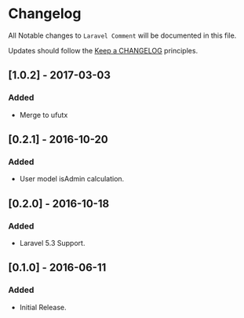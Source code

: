 # Changelog

All Notable changes to `Laravel Comment` will be documented in this file.

Updates should follow the [Keep a CHANGELOG](http://keepachangelog.com/) principles.

## [1.0.2] - 2017-03-03

### Added
- Merge to ufutx

## [0.2.1] - 2016-10-20

### Added
- User model isAdmin calculation.

## [0.2.0] - 2016-10-18

### Added
- Laravel 5.3 Support.

## [0.1.0] - 2016-06-11

### Added
- Initial Release.
